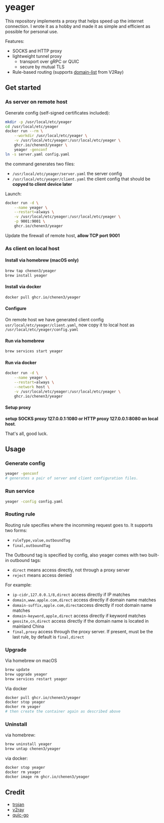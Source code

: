 # yeager

This repository implements a proxy that helps speed up the internet connection.
I wrote it as a hobby and made it as simple and efficient as possible for personal use.

Features:
- SOCKS and HTTP proxy
- lightweight tunnel proxy
  - transport over gRPC or QUIC
  - secure by mutual TLS
- Rule-based routing (supports [domain-list](https://github.com/v2fly/domain-list-community) from V2Ray)

## Get started

### As server on remote host

Generate config (self-signed certificates included):

```sh
mkdir -p /usr/local/etc/yeager
cd /usr/local/etc/yeager
docker run --rm \
    --workdir /usr/local/etc/yeager \
    -v /usr/local/etc/yeager:/usr/local/etc/yeager \
    ghcr.io/chenen3/yeager \
    yeager -genconf
ln -s server.yaml config.yaml
```

the command generates two files:
- `/usr/local/etc/yeager/server.yaml` the server config
- `/usr/local/etc/yeager/client.yaml` the client config that should be **copyed to client device later**

Launch:

```sh
docker run -d \
    --name yeager \
    --restart=always \
    -v /usr/local/etc/yeager:/usr/local/etc/yeager \
    -p 9001:9001 \
    ghcr.io/chenen3/yeager
```

Update the firewall of remote host, **allow TCP port 9001**

### As client on local host

#### Install via homebrew (macOS only)

```sh
brew tap chenen3/yeager
brew install yeager
```

#### Install via docker

```sh
docker pull ghcr.io/chenen3/yeager
```

#### Configure

On remote host we have generated client config `usr/local/etc/yeager/client.yaml`, now copy it to local host as `/usr/local/etc/yeager/config.yaml`

#### Run via homebrew

```sh
brew services start yeager
```

#### Run via docker

```sh
docker run -d \
    --name yeager \
    --restart=always \
    --network host \
    -v /usr/local/etc/yeager:/usr/local/etc/yeager \
    ghcr.io/chenen3/yeager
```

#### Setup proxy
**setup SOCKS proxy 127.0.0.1:1080 or HTTP proxy 127.0.0.1:8080 on local host**.

That's all, good luck.

## Usage

### Generate config 
```sh
yeager -genconf
# generates a pair of server and client configuration files.
```

### Run service
```sh
yeager -config config.yaml
```

### Routing rule

Routing rule specifies where the incomming request goes to. It supports two forms:
- `ruleType,value,outboundTag`
- `final,outboundTag`

The Outbound tag is specified by config, also yeager comes with two built-in outbound tags:

- `direct` means access directly, not through a proxy server
- `reject` means access denied

For example:

- `ip-cidr,127.0.0.1/8,direct` access directly if IP matches
- `domain,www.apple.com,direct` access directly if domain name matches
- `domain-suffix,apple.com,direct`access directly if root domain name matches
- `domain-keyword,apple,direct` access directly if keyword matches
- `geosite,cn,direct` access directly if the domain name is located in mainland China
- `final,proxy` access through the proxy server. If present, must be the last rule, by default is `final,direct`

### Upgrade

Via homebrew on macOS

```sh
brew update
brew upgrade yeager
brew services restart yeager
```

Via docker

```sh
docker pull ghcr.io/chenen3/yeager
docker stop yeager
docker rm yeager
# then create the container again as described above
```

### Uninstall

via homebrew:

```sh
brew uninstall yeager
brew untap chenen3/yeager
```

via docker:

```sh
docker stop yeager
docker rm yeager
docker image rm ghcr.io/chenen3/yeager
```

## Credit

- [trojan](https://github.com/trojan-gfw/trojan)
- [v2ray](https://github.com/v2fly/v2ray-core)
- [quic-go](https://github.com/lucas-clemente/quic-go)
